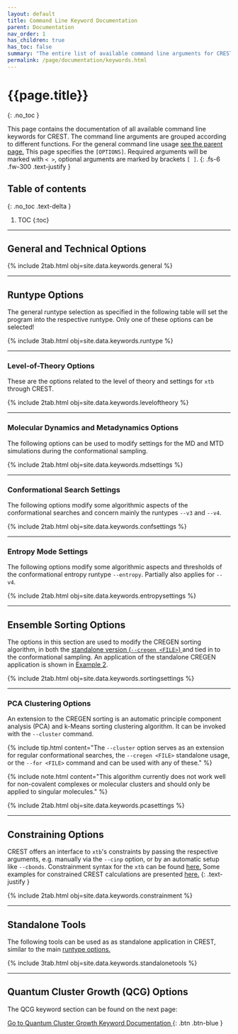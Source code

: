 ```yaml
---
layout: default
title: Command Line Keyword Documentation
parent: Documentation
nav_order: 1
has_children: true
has_toc: false
summary: "The entire list of available command line arguments for CREST."
permalink: /page/documentation/keywords.html
---
```


# {{page.title}}
{: .no_toc }

This page contains the documentation of all available command line keywords for CREST.
The command line arguments are grouped according to different functions.
For the general command line usage [see the parent page.]({{site.baseurl}}/page/documentation/#general-usage) 
This page specifies the `[OPTIONS]`. Required arguments will be marked with `< >`, optional arguments are marked by brackets `[ ]`.
{: .fs-6 .fw-300 .text-justify }

## Table of contents
{: .no_toc .text-delta }

1. TOC
{:toc}


---



## General and Technical Options

{% include 2tab.html obj=site.data.keywords.general %}


---

## Runtype Options

The general runtype selection as specified in the following table will set the program into the respective runtype.
Only one of these options can be selected!

{% include 3tab.html obj=site.data.keywords.runtype %}


---

### Level-of-Theory Options
These are the options related to the level of theory and settings for `xtb` through CREST.

{% include 2tab.html obj=site.data.keywords.leveloftheory %}


---

### Molecular Dynamics and Metadynamics Options
The following options can be used to modify settings for the MD and MTD simulations during the conformational sampling.

{% include 2tab.html obj=site.data.keywords.mdsettings %}



---

### Conformational Search Settings
The following options modify some algorithmic aspects of the conformational searches and concern mainly the runtypes `--v3` and `--v4`.

{% include 2tab.html obj=site.data.keywords.confsettings %}



---

### Entropy Mode Settings
The following options modify some algorithmic aspects and thresholds of the conformational entropy runtype `--entropy`. Partially also applies for `--v4`.

{% include 2tab.html obj=site.data.keywords.entropysettings %}



---

## Ensemble Sorting Options
The options in this section are used to modify the CREGEN sorting algorithm, in both the 
[standalone version (`--cregen <FILE>`) <i class="fa-solid fa-circle-up"></i>]({{site.baseurl}}/page/documentation/keywords.html#cregen) and tied in to the conformational sampling.
An application of the standalone CREGEN application is shown in [Example 2]({{site.baseurl}}/page/examples/example_2.html).

{% include 2tab.html obj=site.data.keywords.sortingsettings %}



---

### PCA Clustering Options

An extension to the CREGEN sorting is an automatic principle component analysis (PCA) and k-Means sorting clustering algorithm. It can be invoked with the `--cluster` command.

{% include tip.html content="The `--cluster` option serves as an extension for regular conformational searches, the `--cregen <FILE>` standalone usage, or the `--for <FILE>` command and can be used with any of these." %}

{% include note.html content="This algorithm currently does not work well for non-covalent complexes or molecular clusters and should only be applied to singular molecules." %}

{% include 2tab.html obj=site.data.keywords.pcasettings %}



---

## Constraining Options

CREST offers an interface to `xtb`'s constraints by passing the respective arguments, 
e.g. manually via the `--cinp` option, or by an automatic setup like `--cbonds`.
Constrainment syntax for the `xtb` can be found [here.](https://xtb-docs.readthedocs.io/en/latest/xcontrol.html#fixing-constraining-and-confining)
Some examples for constrained CREST calculations are presented [here.](../examples/example_4.html)
{: .text-justify }

{% include 2tab.html obj=site.data.keywords.constrainment %}



---

## Standalone Tools

The following tools can be used as as standalone application in CREST, similar to the main [runtype options. <i class="fa-solid fa-circle-up"></i>]({{site.baseurl}}/page/documentation/keywords.html#runtype-options)

{% include 3tab.html obj=site.data.keywords.standalonetools %}


---

## Quantum Cluster Growth (QCG) Options

The QCG keyword section can be found on the next page:

[Go to Quantum Cluster Growth Keyword Documentation <i class="fa-solid fa-book"></i>](qcg.html){: .btn .btn-blue }

